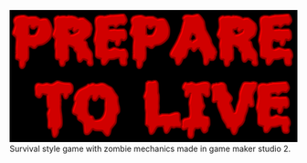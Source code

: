 ![logo](https://github.com/edilsonvilarinho/prepare-to-live/blob/master/imgs/preparer-to-live.png)
Survival style game with zombie mechanics made in game maker studio 2.